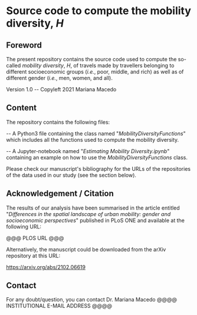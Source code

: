 # Source code to compute the mobility diversity, $H$


## Foreword

The present repository contains the source code used to compute the so-called _mobility diversity_, $H$, of travels made by travellers belonging to different socioeconomic groups (_i.e._, poor, middle, and rich) as well as of different gender (_i.e._, men, women, and all).

Version 1.0 -- Copyleft 2021 Mariana Macedo



## Content

The repository contains the following files:

-- A Python3 file containing the class named "_MobilityDiversityFunctions_" which includes all the functions used to compute the mobility diversity.

-- A Jupyter-notebook named "_Estimating Mobility Diversity.ipynb_" containing an example on how to use the _MobilityDiversityFunctions_ class.

Please check our manuscript's bibliography for the URLs of the repositories of the data used in our study (see the section below).



## Acknowledgement / Citation

The results of our analysis have been summarised in the article entitled "_Differences in the spatial landscape of urban mobility: gender and socioeconomic perspectives_" published in PLoS ONE and available at the following URL:

@@@ PLOS URL @@@

Alternatively, the manuscript could be downloaded from the arXiv repository at this URL:

https://arxiv.org/abs/2102.06619



## Contact

For any doubt/question, you can contact Dr. Mariana Macedo @@@@ INSTITUTIONAL E-MAIL ADDRESS @@@@

